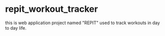 # repit_workout_tracker
this is web application project named "REPIT"  used to track workouts in day to day life.
